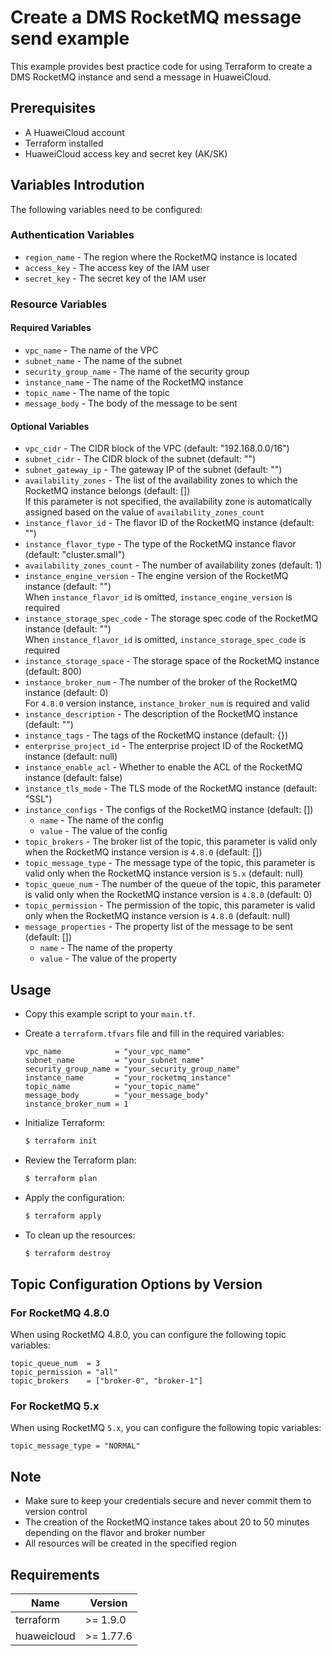 # Create a DMS RocketMQ message send example

This example provides best practice code for using Terraform to create a DMS RocketMQ instance and
send a message in HuaweiCloud.

## Prerequisites

* A HuaweiCloud account
* Terraform installed
* HuaweiCloud access key and secret key (AK/SK)

## Variables Introdution

The following variables need to be configured:

### Authentication Variables

* `region_name` - The region where the RocketMQ instance is located
* `access_key` - The access key of the IAM user
* `secret_key` - The secret key of the IAM user

### Resource Variables

#### Required Variables

* `vpc_name` - The name of the VPC
* `subnet_name` - The name of the subnet
* `security_group_name` - The name of the security group
* `instance_name` - The name of the RocketMQ instance
* `topic_name` - The name of the topic
* `message_body` - The body of the message to be sent

#### Optional Variables

* `vpc_cidr` - The CIDR block of the VPC (default: "192.168.0.0/16")
* `subnet_cidr` - The CIDR block of the subnet (default: "")
* `subnet_gateway_ip` - The gateway IP of the subnet (default: "")
* `availability_zones` - The list of the availability zones to which the RocketMQ instance belongs (default: [])  
  If this parameter is not specified, the availability zone is automatically assigned based on the value
  of `availability_zones_count`
* `instance_flavor_id` - The flavor ID of the RocketMQ instance (default: "")
* `instance_flavor_type` - The type of the RocketMQ instance flavor (default: "cluster.small")
* `availability_zones_count` - The number of availability zones (default: 1)
* `instance_engine_version` - The engine version of the RocketMQ instance (default: "")  
  When `instance_flavor_id` is omitted, `instance_engine_version` is required
* `instance_storage_spec_code` - The storage spec code of the RocketMQ instance (default: "")  
  When `instance_flavor_id` is omitted, `instance_storage_spec_code` is required
* `instance_storage_space` - The storage space of the RocketMQ instance (default: 800)
* `instance_broker_num` - The number of the broker of the RocketMQ instance (default: 0)  
  For `4.8.0` version instance, `instance_broker_num` is required and valid
* `instance_description` - The description of the RocketMQ instance (default: "")
* `instance_tags` - The tags of the RocketMQ instance (default: {})
* `enterprise_project_id` - The enterprise project ID of the RocketMQ instance (default: null)
* `instance_enable_acl` - Whether to enable the ACL of the RocketMQ instance (default: false)
* `instance_tls_mode` - The TLS mode of the RocketMQ instance (default: "SSL")
* `instance_configs` - The configs of the RocketMQ instance (default: [])
  - `name` - The name of the config
  - `value` - The value of the config
* `topic_brokers` - The broker list of the topic, this parameter is valid only when the RocketMQ instance
  version is `4.8.0` (default: [])
* `topic_message_type` - The message type of the topic, this parameter is valid only when the RocketMQ instance
  version is `5.x` (default: null)
* `topic_queue_num` - The number of the queue of the topic, this parameter is valid only when the RocketMQ
  instance version is `4.8.0` (default: 0)
* `topic_permission` - The permission of the topic, this parameter is valid only when the RocketMQ instance
  version is `4.8.0` (default: null)
* `message_properties` - The property list of the message to be sent (default: [])
  - `name` - The name of the property
  - `value` - The value of the property

## Usage

* Copy this example script to your `main.tf`.

* Create a `terraform.tfvars` file and fill in the required variables:

  ```hcl
  vpc_name            = "your_vpc_name"
  subnet_name         = "your_subnet_name"
  security_group_name = "your_security_group_name"
  instance_name       = "your_rocketmq_instance"
  topic_name          = "your_topic_name"
  message_body        = "your_message_body"
  instance_broker_num = 1
  ```

* Initialize Terraform:

  ```bash
  $ terraform init
  ```

* Review the Terraform plan:

  ```bash
  $ terraform plan
  ```

* Apply the configuration:

  ```bash
  $ terraform apply
  ```

* To clean up the resources:

  ```bash
  $ terraform destroy
  ```

## Topic Configuration Options by Version

### For RocketMQ 4.8.0

When using RocketMQ 4.8.0, you can configure the following topic variables:

```hcl
topic_queue_num  = 3
topic_permission = "all"
topic_brokers    = ["broker-0", "broker-1"]
```

### For RocketMQ 5.x

When using RocketMQ `5.x`, you can configure the following topic variables:

```hcl
topic_message_type = "NORMAL"
```

## Note

* Make sure to keep your credentials secure and never commit them to version control
* The creation of the RocketMQ instance takes about 20 to 50 minutes depending on the flavor and broker number
* All resources will be created in the specified region

## Requirements

| Name | Version |
| ---- | ---- |
| terraform | >= 1.9.0 |
| huaweicloud | >= 1.77.6 |

